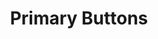 ---
title: Primary Buttons
category: Application
paid: false
isActive: true
ltr: {"preview":"function App() {\n    return (\n        <div className=\"btns-container\">\n            <button\n                className=\"px-3 py-1.5 text-sm text-white duration-150 bg-indigo-600 rounded-lg hover:bg-indigo-700 active:shadow-lg\"\n            >\n                Button\n            </button>\n\n\n            <button\n                className=\"px-4 py-2 text-white bg-indigo-600 rounded-lg duration-150 hover:bg-indigo-700 active:shadow-lg\"\n            >\n                Button\n            </button>\n\n            <button\n                className=\"px-5 py-3 text-white duration-150 bg-indigo-600 rounded-lg hover:bg-indigo-700 active:shadow-lg\"\n            >\n                Button\n            </button>\n\n            <button\n                className=\"px-6 py-3.5 text-white bg-indigo-600 rounded-lg duration-150 hover:bg-indigo-700 active:shadow-lg\"\n            >\n                Button\n            </button>\n\n            <button\n                className=\"px-7 py-4 text-white duration-150 bg-indigo-600 rounded-lg hover:bg-indigo-700 active:shadow-lg\"\n            >\n                Button\n            </button>\n        </div>\n    )\n}","vue":{"vueCss":[{"code":"  <!-- // sm -->\n\n  <button class=\"btn-primary-sm\">\n    Button\n  </button>\n\n  <!-- // default -->\n\n  <button class=\"btn-primary-default\">\n    Button\n  </button>\n\n  <!-- // md -->\n\n  <button class=\"btn-primary-md\">\n    Button\n  </button>\n\n  <!-- // lg -->\n\n  <button class=\"btn-primary-lg\">\n    Button\n  </button>\n\n  <!-- // xl -->\n\n  <button class=\"btn-primary-xl\">\n    Button\n  </button>","label":"App.vue"},{"code":"/* // sm */\n\n.btn-primary-sm {\n  padding: 0.5rem 1rem 0.5rem 1rem;\n  background-color: #4f46e5;\n  border-radius: 0.375rem;\n  color: #FFF;\n  transition-duration: 150ms;\n  font-size: 0.875rem;\n  line-height: 1.25rem;\n}\n\n.btn-primary-sm:hover {\n  background-color: #4338ca;\n}\n\n.btn-primary-sm:active {\n  box-shadow: 0 10px 15px -3px #0000001a, 0 4px 6px -4px #0000001a;\n}\n\n/* // default */\n\n.btn-primary-default {\n  padding: 0.625rem 1.25rem 0.625rem 1.25rem;\n  background-color: #4f46e5;\n  border-radius: 0.375rem;\n  color: #FFF;\n  transition-duration: 150ms;\n}\n\n.btn-primary-default:hover {\n  background-color: #4338ca;\n}\n\n.btn-primary-default:active {\n  box-shadow: 0 10px 15px -3px #0000001a, 0 4px 6px -4px #0000001a;\n}\n\n/* // md */\n\n.btn-primary-md {\n  padding: 0.75rem 1.5rem 0.75rem 1.5rem;\n  background-color: #4f46e5;\n  border-radius: 0.375rem;\n  color: #FFF;\n  transition-duration: 150ms;\n}\n\n.btn-primary-md:hover {\n  background-color: #4338ca;\n}\n\n.btn-primary-md:active {\n  box-shadow: 0 10px 15px -3px #0000001a, 0 4px 6px -4px #0000001a;\n}\n\n/* // lg */\n\n.btn-primary-lg {\n  padding: 0.875rem 1.75rem 0.875rem 1.75rem;\n  background-color: #4f46e5;\n  border-radius: 0.375rem;\n  color: #FFF;\n  transition-duration: 150ms;\n}\n\n.btn-primary-lg:hover {\n  background-color: #4338ca;\n}\n\n.btn-primary-lg:active {\n  box-shadow: 0 10px 15px -3px #0000001a, 0 4px 6px -4px #0000001a;\n}\n\n/* // xl */\n\n.btn-primary-xl {\n  padding: 1rem 2rem 1rem 2rem;\n  background-color: #4f46e5;\n  border-radius: 0.375rem;\n  color: #FFF;\n  transition-duration: 150ms;\n}\n\n.btn-primary-xl:hover {\n  background-color: #4338ca;\n}\n\n.btn-primary-xl:active {\n  box-shadow: 0 10px 15px -3px #0000001a, 0 4px 6px -4px #0000001a;\n}","label":"style.css"}],"vueTail":[{"label":"App.vue","code":"  <!-- // sm -->\n\n  <button\n    class=\"px-4 py-2 text-sm text-white duration-150 bg-indigo-600 rounded-md hover:bg-indigo-700 active:shadow-lg\">\n    Button\n  </button>\n\n  <!-- // default -->\n\n  <button class=\"px-5 py-2.5 text-white bg-indigo-600 rounded-md duration-150 hover:bg-indigo-700 active:shadow-lg\">\n    Button\n  </button>\n\n  <!-- // md -->\n\n  <button class=\"px-6 py-3 text-white duration-150 bg-indigo-600 rounded-md hover:bg-indigo-700 active:shadow-lg\">\n    Button\n  </button>\n\n  <!-- // lg -->\n\n  <button class=\"px-7 py-3.5 text-white bg-indigo-600 rounded-md duration-150 hover:bg-indigo-700 active:shadow-lg\">\n    Button\n  </button>\n\n  <!-- // xl -->\n\n  <button class=\"px-8 py-4 text-white duration-150 bg-indigo-600 rounded-md hover:bg-indigo-700 active:shadow-lg\">\n    Button\n  </button>"}]},"react":{"jsxCss":[{"code":"// sm\n\n<button\n    className=\"btn-primary-sm\"\n>\n    Button\n</button>\n\n// default\n\n<button\n    className=\"btn-primary-default\"\n>\n    Button\n</button>\n\n// md\n\n<button\n    className=\"btn-primary-md\"\n>\n    Button\n</button>\n\n// lg\n\n<button\n    className=\"btn-primary-lg\"\n>\n    Button\n</button>\n\n// xl\n\n<button\n    className=\"btn-primary-xl\"\n>\n    Button\n</button>","label":"App.jsx"},{"code":"// sm\n\n.btn-primary-sm {\n  padding: 0.5rem 1rem 0.5rem 1rem;\n  background-color: #4f46e5;\n  border-radius: 0.375rem;\n  color: #FFF;\n  transition-duration: 150ms;\n  font-size: 0.875rem;\n  line-height: 1.25rem;\n}\n\n.btn-primary-sm:hover {\n  background-color: #4338ca;\n}\n\n.btn-primary-sm:active {\n  box-shadow: 0 10px 15px -3px #0000001a, 0 4px 6px -4px #0000001a;\n}\n\n// default\n\n.btn-primary-default {\n  padding: 0.625rem 1.25rem 0.625rem 1.25rem;\n  background-color: #4f46e5;\n  border-radius: 0.375rem;\n  color: #FFF;\n  transition-duration: 150ms;\n}\n\n.btn-primary-default:hover {\n  background-color: #4338ca;\n}\n\n.btn-primary-default:active {\n  box-shadow: 0 10px 15px -3px #0000001a, 0 4px 6px -4px #0000001a;\n}\n\n// md\n\n.btn-primary-md {\n  padding: 0.75rem 1.5rem 0.75rem 1.5rem;\n  background-color: #4f46e5;\n  border-radius: 0.375rem;\n  color: #FFF;\n  transition-duration: 150ms;\n}\n\n.btn-primary-md:hover {\n  background-color: #4338ca;\n}\n\n.btn-primary-md:active {\n  box-shadow: 0 10px 15px -3px #0000001a, 0 4px 6px -4px #0000001a;\n}\n\n// lg\n\n.btn-primary-lg {\n  padding: 0.875rem 1.75rem 0.875rem 1.75rem;\n  background-color: #4f46e5;\n  border-radius: 0.375rem;\n  color: #FFF;\n  transition-duration: 150ms;\n}\n\n.btn-primary-lg:hover {\n  background-color: #4338ca;\n}\n\n.btn-primary-lg:active {\n  box-shadow: 0 10px 15px -3px #0000001a, 0 4px 6px -4px #0000001a;\n}\n\n// xl\n\n.btn-primary-xl {\n  padding: 1rem 2rem 1rem 2rem;\n  background-color: #4f46e5;\n  border-radius: 0.375rem;\n  color: #FFF;\n  transition-duration: 150ms;\n}\n\n.btn-primary-xl:hover {\n  background-color: #4338ca;\n}\n\n.btn-primary-xl:active {\n  box-shadow: 0 10px 15px -3px #0000001a, 0 4px 6px -4px #0000001a;\n}\n","label":"style.css"}],"jsxTail":[{"label":"App.jsx","code":"// sm\n\n<button\n    className=\"px-3 py-1.5 text-sm text-white duration-150 bg-indigo-600 rounded-lg hover:bg-indigo-700 active:shadow-lg\"\n>\n    Button\n</button>\n\n// default\n\n<button\n    className=\"px-4 py-2 text-white bg-indigo-600 rounded-lg duration-150 hover:bg-indigo-700 active:shadow-lg\"\n>\n    Button\n</button>\n\n// md\n\n<button\n    className=\"px-5 py-3 text-white duration-150 bg-indigo-600 rounded-lg hover:bg-indigo-700 active:shadow-lg\"\n>\n    Button\n</button>\n\n// lg\n\n<button\n    className=\"px-6 py-3.5 text-white bg-indigo-600 rounded-lg duration-150 hover:bg-indigo-700 active:shadow-lg\"\n>\n    Button\n</button>\n\n// xl\n\n<button\n    className=\"px-7 py-4 text-white duration-150 bg-indigo-600 rounded-lg hover:bg-indigo-700 active:shadow-lg\"\n>\n    Button\n</button>\n"}]}}
rtl: {"preview":"function App(){\n    return (\n        <div className=\"btns-container\">\n            <button\n                className=\"px-3 py-1.5 text-sm text-white duration-150 bg-indigo-600 rounded-lg hover:bg-indigo-700 active:shadow-lg\"\n            >\n                اضغط هنا\n            </button>\n\n\n            <button\n                className=\"px-4 py-2 text-white bg-indigo-600 rounded-lg duration-150 hover:bg-indigo-700 active:shadow-lg\"\n            >\n                اضغط هنا\n            </button>\n\n            <button\n                className=\"px-5 py-3 text-white duration-150 bg-indigo-600 rounded-lg hover:bg-indigo-700 active:shadow-lg\"\n            >\n                اضغط هنا\n            </button>\n\n            <button\n                className=\"px-6 py-3.5 text-white bg-indigo-600 rounded-lg duration-150 hover:bg-indigo-700 active:shadow-lg\"\n            >\n                اضغط هنا\n            </button>\n\n            <button\n                className=\"px-7 py-4 text-white duration-150 bg-indigo-600 rounded-lg hover:bg-indigo-700 active:shadow-lg\"\n            >\n                اضغط هنا\n            </button>\n        </div>\n    )\n}","vue":{"vueCss":[],"vueTail":[]},"react":{"jsxCss":[{"code":"// sm\n\n<button\n    className=\"btn-primary-sm\"\n>\n    اضغط\n</button>\n\n// default\n\n<button\n    className=\"btn-primary-default\"\n>\n    اضغط\n</button>\n\n// md\n\n<button\n    className=\"btn-primary-md\"\n>\n    اضغط\n</button>\n\n// lg\n\n<button\n    className=\"btn-primary-lg\"\n>\n    اضغط\n</button>\n\n// xl\n\n<button\n    className=\"btn-primary-xl\"\n>\n    اضغط\n</button>","label":"App.jsx"},{"label":"style.css","code":"// sm\n\n.btn-primary-sm {\n  padding: 0.5rem 1rem 0.5rem 1rem;\n  background-color: #4f46e5;\n  border-radius: 0.375rem;\n  color: #FFF;\n  transition-duration: 150ms;\n  font-size: 0.875rem;\n  line-height: 1.25rem;\n}\n\n.btn-primary-sm:hover {\n  background-color: #4338ca;\n}\n\n.btn-primary-sm:active {\n  box-shadow: 0 10px 15px -3px #0000001a, 0 4px 6px -4px #0000001a;\n}\n\n// default\n\n.btn-primary-default {\n  padding: 0.625rem 1.25rem 0.625rem 1.25rem;\n  background-color: #4f46e5;\n  border-radius: 0.375rem;\n  color: #FFF;\n  transition-duration: 150ms;\n}\n\n.btn-primary-default:hover {\n  background-color: #4338ca;\n}\n\n.btn-primary-default:active {\n  box-shadow: 0 10px 15px -3px #0000001a, 0 4px 6px -4px #0000001a;\n}\n\n// md\n\n.btn-primary-md {\n  padding: 0.75rem 1.5rem 0.75rem 1.5rem;\n  background-color: #4f46e5;\n  border-radius: 0.375rem;\n  color: #FFF;\n  transition-duration: 150ms;\n}\n\n.btn-primary-md:hover {\n  background-color: #4338ca;\n}\n\n.btn-primary-md:active {\n  box-shadow: 0 10px 15px -3px #0000001a, 0 4px 6px -4px #0000001a;\n}\n\n// lg\n\n.btn-primary-lg {\n  padding: 0.875rem 1.75rem 0.875rem 1.75rem;\n  background-color: #4f46e5;\n  border-radius: 0.375rem;\n  color: #FFF;\n  transition-duration: 150ms;\n}\n\n.btn-primary-lg:hover {\n  background-color: #4338ca;\n}\n\n.btn-primary-lg:active {\n  box-shadow: 0 10px 15px -3px #0000001a, 0 4px 6px -4px #0000001a;\n}\n\n// xl\n\n.btn-primary-xl {\n  padding: 1rem 2rem 1rem 2rem;\n  background-color: #4f46e5;\n  border-radius: 0.375rem;\n  color: #FFF;\n  transition-duration: 150ms;\n}\n\n.btn-primary-xl:hover {\n  background-color: #4338ca;\n}\n\n.btn-primary-xl:active {\n  box-shadow: 0 10px 15px -3px #0000001a, 0 4px 6px -4px #0000001a;\n}"}],"jsxTail":[{"label":"App.jsx","code":"// sm\n\n<button\n    className=\"px-3 py-1.5 text-sm text-white duration-150 bg-indigo-600 rounded-lg hover:bg-indigo-700 active:shadow-lg\"\n>\n    اضغط هنا\n</button>\n\n// default\n\n<button\n    className=\"px-4 py-2 text-white bg-indigo-600 rounded-lg duration-150 hover:bg-indigo-700 active:shadow-lg\"\n>\n    اضغط هنا\n</button>\n\n// md\n\n<button\n    className=\"px-5 py-3 text-white duration-150 bg-indigo-600 rounded-lg hover:bg-indigo-700 active:shadow-lg\"\n>\n    اضغط هنا\n</button>\n\n// lg\n\n<button\n    className=\"px-6 py-3.5 text-white bg-indigo-600 rounded-lg duration-150 hover:bg-indigo-700 active:shadow-lg\"\n>\n    اضغط هنا\n</button>\n\n// xl\n\n<button\n    className=\"px-7 py-4 text-white duration-150 bg-indigo-600 rounded-lg hover:bg-indigo-700 active:shadow-lg\"\n>\n    اضغط هنا\n</button>"}]}}
slug: /buttons
id: 284d5c99-8aea-450e-8c03-aa6606ba23eb
created_at: 1
---